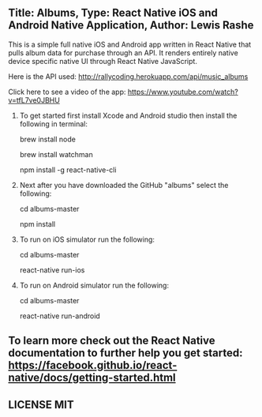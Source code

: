 Title: Albums, Type: React Native iOS and Android Native Application, Author: Lewis Rashe
----------
This is a simple full native iOS and Android app written in React Native that pulls album data for purchase through an API. It renders entirely native device specific native UI through React Native JavaScript. 

Here is the API used: http://rallycoding.herokuapp.com/api/music_albums

Click here to see a video of the app: https://www.youtube.com/watch?v=tfL7ve0JBHU

1. To get started first install Xcode and Android studio then install the following in terminal:

      brew install node

      brew install watchman

      npm install -g react-native-cli

2. Next after you have downloaded the GitHub "albums" select the following:
      
      cd albums-master
      
      npm install

3. To run on iOS simulator run the following:

      cd albums-master

      react-native run-ios

4. To run on Android simulator run the following:

      cd albums-master

      react-native run-android

To learn more check out the React Native documentation to further help you get started: https://facebook.github.io/react-native/docs/getting-started.html
--------

LICENSE MIT
-----

